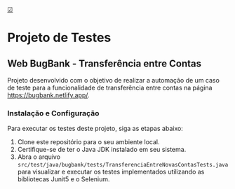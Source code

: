 <a href="https://renycorreia.github.io/bugbank-selenium-junit5" target="_blank" rel="noreferrer"> ☑ </a>

# Projeto de Testes
## Web BugBank - Transferência entre Contas

Projeto desenvolvido com o objetivo de realizar a automação de um caso de teste para a funcionalidade de transferência entre contas na página https://bugbank.netlify.app/.

### Instalação e Configuração

Para executar os testes deste projeto, siga as etapas abaixo:

1. Clone este repositório para o seu ambiente local.
2. Certifique-se de ter o Java JDK instalado em seu sistema.
3. Abra o arquivo `src/test/java/bugbank/tests/TransferenciaEntreNovasContasTests.java` para visualizar e executar os testes implementados utilizando as bibliotecas Junit5 e o Selenium.
